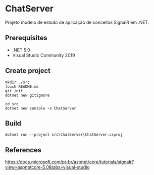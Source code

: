 ﻿# ChatServer

Projeto modelo de estudo de aplicação de conceitos SignalR em .NET.
## Prerequisites

* .NET 5.0
* Visual Studio Community 2019

## Create project

```shell
mkdir ./src
touch README.md
git init
dotnet new gitignore
```

```shell
cd src
dotnet new console -o ChatServer
```

## Build

```shell
dotnet run --project src\ChatServer\ChatServer.csproj
```

## References

https://docs.microsoft.com/pt-br/aspnet/core/tutorials/signalr?view=aspnetcore-5.0&tabs=visual-studio

